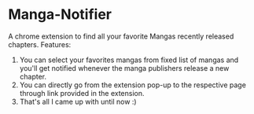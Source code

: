 # Manga-Notifier
A chrome extension to find all your favorite Mangas recently released chapters.
Features:
1. You can select your favorites mangas from fixed list of mangas and you'll get notified whenever the manga publishers  release a new chapter.
2. You can directly go from the extension pop-up to the respective page through link provided in the extension.
3. That's all I came up with until now :)
